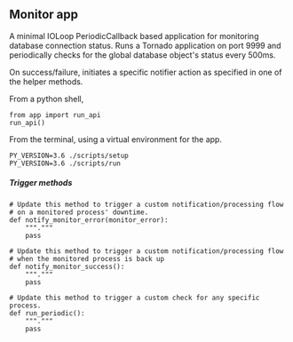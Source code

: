 ## Monitor app

A minimal IOLoop PeriodicCallback based application for monitoring database connection status. Runs a Tornado application on port 9999 and periodically checks for the global database object's status every 500ms.

On success/failure, initiates a specific notifier action as specified in one of the helper methods.

From a python shell,
```
from app import run_api
run_api()
```

From the terminal, using a virtual environment for the app.
```
PY_VERSION=3.6 ./scripts/setup
PY_VERSION=3.6 ./scripts/run
```

##### Trigger methods

```
# Update this method to trigger a custom notification/processing flow
# on a monitored process' downtime.
def notify_monitor_error(monitor_error):
    """."""
    pass
```

```
# Update this method to trigger a custom notification/processing flow
# when the monitored process is back up
def notify_monitor_success():
    """."""
    pass
```

```
# Update this method to trigger a custom check for any specific process.
def run_periodic():
    """."""
    pass
```
